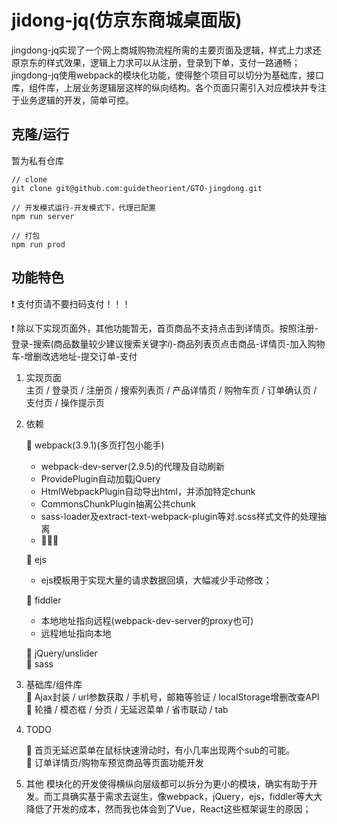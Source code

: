 # jidong-jq(仿京东商城桌面版)

jingdong-jq实现了一个网上商城购物流程所需的主要页面及逻辑，样式上力求还原京东的样式效果，逻辑上力求可以从注册，登录到下单，支付一路通畅；   
jingdong-jq使用webpack的模块化功能，使得整个项目可以切分为基础库，接口库，组件库，上层业务逻辑层这样的纵向结构。各个页面只需引入对应模块并专注于业务逻辑的开发，简单可控。

## 克隆/运行
暂为私有仓库

```
// clone
git clone git@github.com:guidetheorient/GTO-jingdong.git
```

```
// 开发模式运行-开发模式下，代理已配置
npm run server
```


```
// 打包
npm run prod
```



## 功能特色
:exclamation: 支付页请不要扫码支付！！！

:exclamation: 除以下实现页面外，其他功能暂无，首页商品不支持点击到详情页。按照注册-登录-搜索(商品数量较少建议搜索关键字*i*)-商品列表页点击商品-详情页-加入购物车-增删改选地址-提交订单-支付  

1. 实现页面  
主页 / 登录页 / 注册页 / 搜索列表页 / 产品详情页 / 购物车页 / 订单确认页 / 支付页 / 操作提示页

2. 依赖  

    :lollipop: webpack(3.9.1)(多页打包小能手)  
    * webpack-dev-server(2.9.5)的代理及自动刷新  
    * ProvidePlugin自动加载jQuery  
    * HtmlWebpackPlugin自动导出html，并添加特定chunk  
    * CommonsChunkPlugin抽离公共chunk
    * sass-loader及extract-text-webpack-plugin等对.scss样式文件的处理抽离
    * :seedling::seedling::seedling:

    :lollipop: ejs  
    * ejs模板用于实现大量的请求数据回填，大幅减少手动修改；

    :lollipop: fiddler
    * 本地地址指向远程(webpack-dev-server的proxy也可)
    * 远程地址指向本地  
    
    :lollipop: jQuery/unslider  
    :lollipop: sass


3. 基础库/组件库  
:dash: Ajax封装 / url参数获取 / 手机号，邮箱等验证 / localStorage增删改查API  
:dash: 轮播 / 模态框 / 分页 / 无延迟菜单 / 省市联动 / tab


4. TODO  

     :new_moon_with_face: 首页无延迟菜单在鼠标快速滑动时，有小几率出现两个sub的可能。  
    :new_moon_with_face: 订单详情页/购物车预览商品等页面功能开发

5. 其他
模块化的开发使得横纵向层级都可以拆分为更小的模块，确实有助于开发。而工具确实基于需求去诞生，像webpack，jQuery，ejs，fiddler等大大降低了开发的成本，然而我也体会到了Vue，React这些框架诞生的原因；
